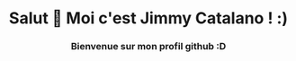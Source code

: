 <h1 align="center">Salut 👋 Moi c'est Jimmy Catalano ! :)</h1>
<h3 align="center">Bienvenue sur mon profil github :D
